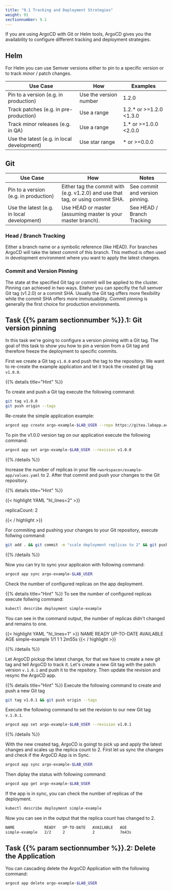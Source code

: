 ```yaml
---
title: "9.1 Tracking and Deployment Strategies"
weight: 91
sectionnumber: 9.1
---
```


If you are using ArgoCD with Git or Helm tools, ArgoCD gives you the availability to configure different tracking and deployment strategies.


## Helm

For Helm you can use Semver versions either to pin to a specific version or to track minor / patch changes.

| Use Case                                   | How                    | Examples                |
|--------------------------------------------|------------------------|-------------------------|
| Pin to a version (e.g. in production)      | Use the version number | 1.2.0                   |
| Track patches (e.g. in pre-production)     | Use a range            | 1.2.* or >=1.2.0 <1.3.0 |
| Track minor releases (e.g. in QA)          | Use a range            | 1.* or >=1.0.0 <2.0.0   |
| Use the latest (e.g. in local development) | Use star range         | * or >=0.0.0            |


## Git


| Use Case                                   | How                                                                                     | Notes                      |
|--------------------------------------------|-----------------------------------------------------------------------------------------|----------------------------|
| Pin to a version (e.g. in production)      | Either tag the commit with (e.g. v1.2.0) and use that tag, or using commit SHA. | See commit and version pinning.        |
| Use the latest (e.g. in local development) | Use HEAD or master (assuming master is your master branch).                             | See HEAD / Branch Tracking |


### Head / Branch Tracking

Either a branch name or a symbolic reference (like HEAD). For branches ArgoCD will take the latest commit of this branch.
This method is often used in development environment where you want to apply the latest changes.


### Commit and Version Pinning

The state at the specified Git tag or commit will be applied to the cluster. Pinning can achieved in two ways. Eiteher you can specifiy the full semver Git tag (v1.2.0) or a commit SHA. Usually the Git tag offers more flexibility while the commit SHA offers more immutuability. Commit pinning is generally the first choice for production environments.


## Task {{% param sectionnumber %}}.1: Git version pinning

In this task we're going to configure a version pinning with a Git tag. The goal of this task to show you how to pin a version from a Git tag and therefore freeze the deployment to specific commits.

First we create a Git tag `v1.0.0` and push the tag to the repository. We want to re-create the example application and let it track the created git tag `v1.0.0`.

{{% details title="Hint" %}}

To create and push a Git tag execute the following command:
```bash
git tag v1.0.0
git push origin --tags
```


Re-create the simple application example:
```bash
argocd app create argo-example-$LAB_USER --repo https://gitea.labapp.acend.ch/$LAB_USER/argocd-training-examples.git --path 'example-app' --dest-server https://kubernetes.default.svc --dest-namespace $LAB_USER
```

To pin the v1.0.0 version tag on our application execute the following command:

```bash
argocd app set argo-example-$LAB_USER --revision v1.0.0
```
{{% /details %}}


Increase the number of replicas in your file `<workspace>/example-app/values.yaml` to 2.
After that commit and push your changes to the Git repository.

{{% details title="Hint" %}}

{{< highlight YAML "hl_lines=2" >}}

replicaCount: 2

{{< / highlight >}}

For commiting and pushing your changes to your Git repository, execute follwing command:

```bash
git add . && git commit -m "scale deployment replicas to 2" && git push origin
```

{{% /details %}}

Now you can try to sync your applicaion with following command:

```bash
argocd app sync argo-example-$LAB_USER
```

Check the number of configured replicas on the app deployment.

{{% details title="Hint" %}}
To see the number of configured replicas execute follwing command:

```bash
kubectl describe deployment simple-example
```

You can see in the command output, the number of replicas didn't changed and remains to one.

{{< highlight YAML "hl_lines=1" >}}
NAME             READY   UP-TO-DATE   AVAILABLE   AGE
simple-example   1/1     1            1           2m55s
{{< / highlight >}}


{{% /details %}}

Let ArgoCD pickup the latest change, for that we have to create a new git tag and tell ArgoCD to track it.
Let's create a new Git tag with the patch version `v.1.0.1` and push it to the repsitory. Then update the revision and resync the ArgoCD app.

{{% details title="Hint" %}}
Execute the following command to create and push a new Git tag

```bash
git tag v1.0.1 && git push origin --tags
```

Execute the following command to set the revision to our new Git tag `v.1.0.1`.

```bash
argocd app set argo-example-$LAB_USER --revision v1.0.1
```

{{% /details %}}

With the new created tag, ArgoCD is goingt to pick up and apply the latest changes and scales up the replica count to 2.
First let us sync the changes and check if the ArgoCD App is in Sync.

```bash
argocd app sync argo-example-$LAB_USER
```

Then diplay the status with following command:

```bash
argocd app get argo-example-$LAB_USER
```

If the app is in sync, you can check the number of replicas of the deployment.


```bash
kubectl describe deployment simple-example
```

Now you can see in the output that the replica count has changed to 2.

```bash
NAME             READY   UP-TO-DATE   AVAILABLE   AGE
simple-example   2/2     2            2           7m43s
```


## Task {{% param sectionnumber %}}.2: Delete the Application


You can cascading delete the ArgoCD Application with the following command:

```bash
argocd app delete argo-example-$LAB_USER
```
